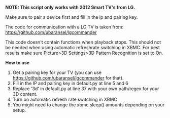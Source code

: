  **NOTE: This script only works with 2012 Smart TV's from LG.**
 
 Make sure to pair a device first and fill in the ip and pairing key.
 
 The code for communication with a LG TV is taken from: https://github.com/ubaransel/lgcommander
 
 This code doesn't contain functions when playback stops. This should not be needed when using automatic refreshrate switching in XBMC.
For best results make sure Picture>3D Settings>3D Pattern Recognition is set to On.
 
 **How to use**
 1. Get a pairing key for your TV (you can use https://github.com/ubaransel/lgcommander for that).
 2. Fill in the IP and pairing key in default.py at line 5 and 6
 3. Replace '3d' in default.py at line 37 with your own path/regex for your 3D content.
 4. Turn on automatic refresh rate switching in XBMC
 4. You might need to change the xbmc.sleep() amounts depending on your setup.
 
